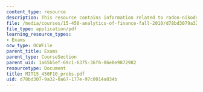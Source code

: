 ```yaml
---
content_type: resource
description: This resource contains information related to radon-nikodym derivative.
file: /media/courses/15-450-analytics-of-finance-fall-2010/d78bd3079a320a67177e97c0014a834b_MIT15_450F10_probs.pdf
file_type: application/pdf
learning_resource_types:
- Exams
ocw_type: OCWFile
parent_title: Exams
parent_type: CourseSection
parent_uid: 1a65b5ef-69c1-6375-36f6-06e0e9872982
resourcetype: Document
title: MIT15_450F10_probs.pdf
uid: d78bd307-9a32-0a67-177e-97c0014a834b
---
```

